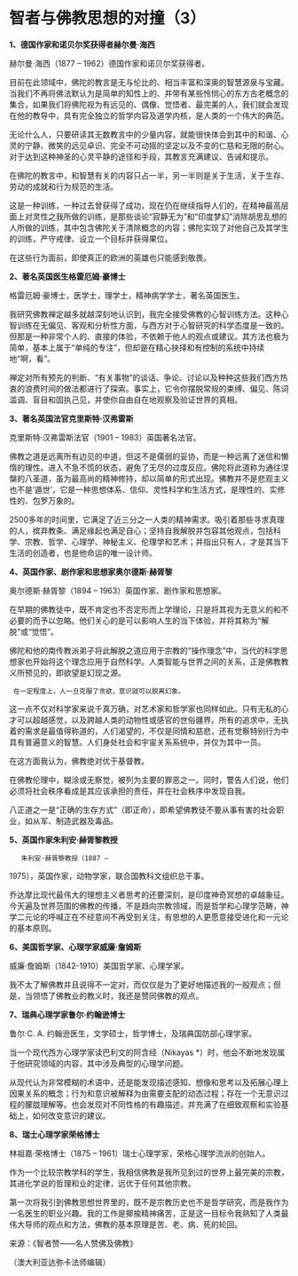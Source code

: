 # 智者与佛教思想的对撞（3）

**1、德国作家和诺贝尔奖获得者赫尔曼·海西**

赫尔曼·海西（1877 – 1962）德国作家和诺贝尔奖获得者。

目前在此领域中，佛陀的教言是无与伦比的、相当丰富和深奥的智慧源泉与宝藏。当我们不再将佛法默认为是简单的知性上的、并带有某些怜悯心的东方古老概念的集合，如果我们将佛陀视为有远见的、偶像、觉悟者、最完美的人，我们就会发现在他的教导中，具有完全独立的哲学内容及道学内核，是人类的一个伟大的典范。

无论什么人，只要研读其无数教言中的少量内容，就能很快体会到其中的和谐、心灵的宁静、微笑的远见卓识、完全不可动摇的坚定以及不变的仁慈和无限的耐心。对于达到这种神圣的心灵平静的途径和手段，其教言充满建议、告诫和提示。

在佛陀的教言中，和智慧有关的内容只占一半，另一半则是关于生活，关于生存、劳动的成就和行为规范的生活。

这是一种训练，一种过去曾获得了成功，现在仍在继续指导人们的，在精神最高层面上对灵性之我所做的训练，是那些谈论“寂静无为”和“印度梦幻”消除胡思乱想的人所做的训练，其中包含佛陀关于清除概念的内容；佛陀实现了对他自己及其学生的训练，严守戒律、设立一个目标并获得果位。

在这些行为面前，即使真正的欧洲的英雄也只能感到敬畏。

**2、著名英国医生格雷厄姆·豪博士**

格雷厄姆·豪博士，医学士，理学士，精神病学学士，著名英国医生。

我研究佛教禅定越多就越深刻地认识到，我完全接受佛教的心智训练方法。这种心智训练在无偏见、客观和分析性方面，与西方对于心智研究的科学态度是一致的。但那是一种非常个人的、直接的体验，不依赖于他人的观点或建议。其方法也极为简单，基本上属于“单纯的专注”，但却是在精心抉择和有控制的系统中持续地“啊，看”。

禅定对所有预先的判断、“有关事物”的谈话、争论、讨论以及种种这些我们西方热衷的浪费时间的做法都进行了探索。事实上，它令你摆脱常规的束缚、偏见、陈词滥调、盲目和固执己见，并使你自由自在地观察及验证世界的真相。

**3、著名英国法官克里斯特·汉弗雷斯**

克里斯特·汉弗雷斯法官（1901 – 1983）英国著名法官。

佛教之道是远离所有边见的中道，但这不是儒弱的妥协，而是一种远离了迷信和懒惰的理性。进入不急不慌的状态，避免了无尽的过度反应。佛陀将此道称为通往涅槃的八圣道，虽为最高尚的精神修持，却以简单的形式出现。佛教并不是悲观主义也不是‘遁世’，它是一种思想体系、信仰、灵性科学和生活方式，是理性的、实修性的、包罗万象的。

2500多年的时间里，它满足了近三分之一人类的精神需求。吸引着那些寻求真理的人，摈弃教条、满足缘起也满足自心；坚持自我解脱并包容其他观点，包括科学、宗教、哲学、心理学、神秘主义、伦理学和艺术；并指出只有人，才是其当下生活的创造者，也是他命运的唯一设计师。

**4、英国作家、剧作家和思想家奥尔德斯·赫胥黎**

奥尔德斯·赫胥黎（1894 – 1963）英国作家、剧作家和思想家。

在早期的佛教徒中，既不肯定也不否定形而上学理论，只是将其视为无意义的和不必要的而予以忽略。他们关心的是可以影响人生的当下体验，并将其称为“解脱”或“觉悟”。

佛陀和他的南传教派弟子将此解脱之道应用于宗教的“操作理念”中，当代的科学思想家也开始将这个理念应用于自然科学。人类智能与世界之间的关系，正是佛教教义所预见的，即欲望是幻现之源。

```text
 在一定程度上，人一旦克服了贪欲，意识就可以脱离幻象。
```

这一点不仅对科学家来说千真万确，对艺术家和哲学家也同样如此。只有无私的心才可以超越感觉，以及跨越人类的动物性或感官的世俗疆界。所有的追求中，无执着的需求是最值得称道的，人们渴望的，不仅是同情和慈悲，还有觉察特别行为中具有普遍意义的智慧。人们身处社会和宇宙关系系统中，并仅为其中一员。

在这方面我认为，佛教绝对优于基督教。

在佛教伦理中，糊涂或无察觉，被列为主要的罪恶之一。同时，警告人们说，他们必须将社会秩序看成是其应该承担的责任，并在社会秩序中发现自我。

八正道之一是“正确的生存方式”（即正命），即希望佛教徒不要从事有害的社会职业，如从军、制造武器及毒品。

**5、英国作家朱利安·赫胥黎教授**

```text
   朱利安·赫胥黎教授（1887 –
```

1975），英国作家，动物学家，联合国教科文组织总干事。

乔达摩比现代最伟大的理想主义者思考的还要深刻，是印度神奇冥想的卓越象征。今天遍及世界范围的佛教的传播，不是趋向宗教领域，而是哲学和心理学范畴，神学二元论的呼喊正在不经意间不再受到关注，有思想的人更愿意接受进化和一元论的基本原则。

**6、美国哲学家、心理学家威廉·詹姆斯**

威廉·詹姆斯（1842-1910）美国哲学家、心理学家。

我不太了解佛教并且说得不一定对，而仅仅是为了更好地描述我的一般观点；但是，当领悟了佛教业的教义时，我还是赞同佛教的观点。

**7、瑞典心理学家鲁尔·约翰逊博士**

鲁尔·C. A. 约翰逊医生，文学硕士，哲学博士，及瑞典国防部心理学家。

当一个现代西方心理学家读巴利文的阿含经（Nikayas \*）时，他会不断地发现属于他研究领域的内容，其中涉及典型的心理学问题。

从现代认为非常模糊的术语中，还是能发现描述感知、想像和思考以及拓展心理上因果关系的概念；行为和意识被解释为由需要支配的动态过程；存在一个无意识过程的朦胧理解等。也会发现对不同性格的有趣描述，并充满了在细致观察和实验基础上，如何改变意识的建议。

**8、瑞士心理学家荣格博士**

林祖嘉·荣格博士（1875 – 1961）瑞士心理学家，荣格心理学流派的创始人。

作为一个比较宗教学科的学生，我相信佛教是我所见到过的世界上最完美的宗教，其进化学说的哲理和业的定律，远优于任何其他宗教。

第一次将我引到佛教思想世界里的，既不是宗教历史也不是哲学研究，而是我作为一名医生的职业兴趣。我的工作是揶揄精神痛苦，正是这一目标令我熟知了人类最伟大导师的观点和方法，佛教的基本原理是苦、老、病、死的轮回。

来源：《智者赞——名人赞佛及佛教》

（澳大利亚达弥卡法师编辑）

